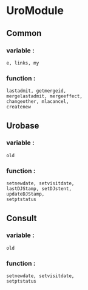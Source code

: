 # UroModule

## Common
### variable : 
	e, links, my
### function : 
	lastadmit, getmergeid, 
	mergelastadmit, mergeeffect, 
	changeother, mlacancel, 
	createnew

## Urobase

### variable : 
	old
### function : 
	setnewdate, setvisitdate, 
	lastDJStamp, setDJstent, 
	updateDJStamp, 
	setptstatus

## Consult
### variable : 
	old
### function : 
	setnewdate, setvisitdate, 
	setptstatus
